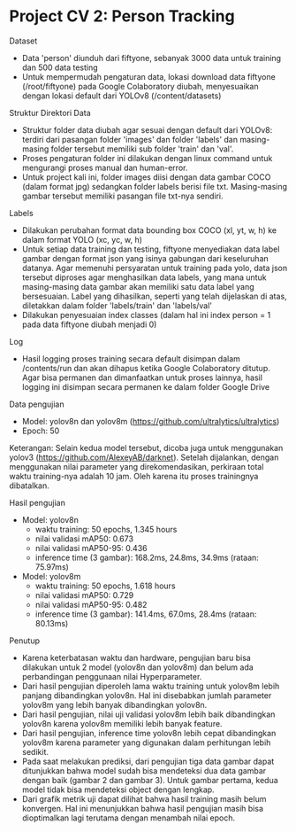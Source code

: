 # Project CV 2: Person Tracking

Dataset
- Data 'person' diunduh dari fiftyone, sebanyak 3000 data untuk training dan 500 data testing
- Untuk mempermudah pengaturan data, lokasi download data fiftyone (/root/fiftyone) pada Google Colaboratory diubah, menyesuaikan dengan lokasi default dari YOLOv8 (/content/datasets)

Struktur Direktori Data
- Struktur folder data diubah agar sesuai dengan default dari YOLOv8: terdiri dari pasangan folder 'images' dan folder 'labels' dan masing-masing folder tersebut memiliki sub folder 'train' dan 'val'.
- Proses pengaturan folder ini dilakukan dengan linux command untuk mengurangi proses manual dan human-error.
- Untuk project kali ini, folder images diisi dengan data gambar COCO (dalam format jpg) sedangkan folder labels berisi file txt. Masing-masing gambar tersebut memiliki pasangan file txt-nya sendiri.

Labels
- Dilakukan perubahan format data bounding box COCO (xl, yt, w, h) ke dalam format YOLO (xc, yc, w, h)
- Untuk setiap data training dan testing, fiftyone menyediakan data label gambar dengan format json yang isinya gabungan dari keseluruhan datanya. Agar memenuhi persyaratan untuk training pada yolo, data json tersebut diproses agar menghasilkan data labels, yang mana untuk masing-masing data gambar akan memiliki satu data label yang bersesuaian. Label yang dihasilkan, seperti yang telah dijelaskan di atas, diletakkan dalam folder 'labels/train' dan 'labels/val'
- Dilakukan penyesuaian index classes (dalam hal ini index person = 1 pada data fiftyone diubah menjadi 0)

Log
- Hasil logging proses training secara default disimpan dalam /contents/run dan akan dihapus ketika Google Colaboratory ditutup. Agar bisa permanen dan dimanfaatkan untuk proses lainnya, hasil logging ini disimpan secara permanen ke dalam folder Google Drive 

Data pengujian
- Model: yolov8n dan yolov8m (https://github.com/ultralytics/ultralytics)
- Epoch: 50

Keterangan: Selain kedua model tersebut, dicoba juga untuk menggunakan yolov3 (https://github.com/AlexeyAB/darknet). Setelah dijalankan, dengan menggunakan nilai parameter yang direkomendasikan, perkiraan total waktu training-nya adalah 10 jam. Oleh karena itu proses trainingnya dibatalkan.

Hasil pengujian
- Model: yolov8n
  - waktu training: 50 epochs, 1.345 hours
  - nilai validasi mAP50: 0.673
  - nilai validasi mAP50-95: 0.436
  - inference time (3 gambar): 168.2ms, 24.8ms, 34.9ms (rataan: 75.97ms)
- Model: yolov8m
  - waktu training: 50 epochs, 1.618 hours
  - nilai validasi mAP50: 0.729
  - nilai validasi mAP50-95: 0.482
  - inference time (3 gambar): 141.4ms, 67.0ms, 28.4ms (rataan: 80.13ms)

Penutup
- Karena keterbatasan waktu dan hardware, pengujian baru bisa dilakukan untuk 2 model (yolov8n dan yolov8m) dan belum ada perbandingan penggunaan nilai Hyperparameter. 
- Dari hasil pengujian diperoleh lama waktu training untuk yolov8m lebih panjang dibandingkan yolov8n. Hal ini disebabkan jumlah parameter yolov8m yang lebih banyak dibandingkan yolov8n.
- Dari hasil pengujian, nilai uji validasi yolov8m lebih baik dibandingkan yolov8n karena yolov8m memiliki lebih banyak feature.
- Dari hasil pengujian, inference time yolov8n lebih cepat dibandingkan yolov8m karena parameter yang digunakan dalam perhitungan lebih sedikit.
- Pada saat melakukan prediksi, dari pengujian tiga data gambar dapat ditunjukkan bahwa model sudah bisa mendeteksi dua data gambar dengan baik (gambar 2 dan gambar 3). Untuk gambar pertama, kedua model tidak bisa mendeteksi object dengan lengkap.
- Dari grafik metrik uji dapat dilihat bahwa hasil training masih belum konvergen. Hal ini menunjukkan bahwa hasil pengujian masih bisa dioptimalkan lagi terutama dengan menambah nilai epoch.
